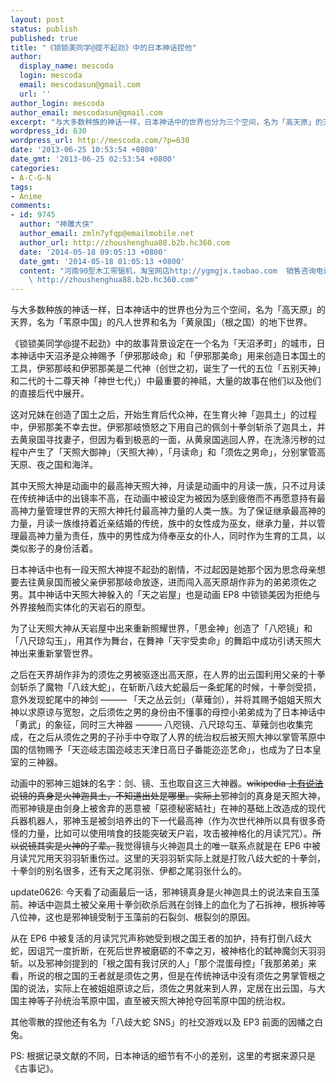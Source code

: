 ```yaml
---
layout: post
status: publish
published: true
title: "《锁锁美同学@提不起劲》中的日本神话捏他"
author:
  display_name: mescoda
  login: mescoda
  email: mescodasun@gmail.com
  url: ''
author_login: mescoda
author_email: mescodasun@gmail.com
excerpt: "与大多数种族的神话一样，日本神话中的世界也分为三个空间，名为「高天原」的天界，名为「苇原中国」的凡人世界和名为「黄泉国」（根之国）的地下世界。\r\n\r\n《锁锁美同学@提不起劲》中的故事背景设定在一个名为「天沼矛町」的城市，日本神话中天沼矛是众神赐予「伊邪那岐命」和「伊邪那美命」用来创造日本国土的工具，伊邪那岐和伊邪那美是二代神（创世之初，诞生了一代的五位「五别天神」和二代的十二尊天神「神世七代」）中最重要的神祗，大量的故事在他们以及他们的直接后代中展开。\r\n\r\n这对兄妹在创造了国土之后，开始生育后代众神，在生育火神「迦具土」的过程中，伊邪那美不幸去世。伊邪那岐愤怒之下用自己的佩剑十拳剑斩杀了迦具土，并去黄泉国寻找妻子，但因为看到极恶的一面，从黄泉国逃回人界，在洗涤污秽的过程中产生了「天照大御神」（天照大神），「月读命」和「须佐之男命」，分别掌管高天原、夜之国和海洋。\r\n\r\n其中天照大神是动画中的最高神天照大神，月读是动画中的月读一族，只不过月读在传统神话中的出镜率不高，在动画中被设定为被因为感到疲倦而不再愿意持有最高神力量管理世界的天照大神托付最高神力量的人类一族。为了保证继承最高神的力量，月读一族维持着近亲结婚的传统，族中的女性成为巫女，继承力量，并以管理最高神力量为责任，族中的男性成为侍奉巫女的仆人，同时作为生育的工具，以类似影子的身份活着。\r\n\r\n"
wordpress_id: 630
wordpress_url: http://mescoda.com/?p=630
date: '2013-06-25 10:53:54 +0800'
date_gmt: '2013-06-25 02:53:54 +0800'
categories:
- A-C-G-N
tags:
- Anime
comments:
- id: 9745
  author: "神雕大侠"
  author_email: zmln7yfqp@emailmobile.net
  author_url: http://zhoushenghua88.b2b.hc360.com
  date: '2014-05-18 09:05:13 +0800'
  date_gmt: '2014-05-18 01:05:13 +0800'
  content: "河南90型木工带锯机，淘宝网店http://ygmgjx.taobao.com  销售咨询电话：周先生13972177398 13597985812
    \ http://zhoushenghua88.b2b.hc360.com"
---
```

<p>与大多数种族的神话一样，日本神话中的世界也分为三个空间，名为「高天原」的天界，名为「苇原中国」的凡人世界和名为「黄泉国」（根之国）的地下世界。</p>
<p>《锁锁美同学@提不起劲》中的故事背景设定在一个名为「天沼矛町」的城市，日本神话中天沼矛是众神赐予「伊邪那岐命」和「伊邪那美命」用来创造日本国土的工具，伊邪那岐和伊邪那美是二代神（创世之初，诞生了一代的五位「五别天神」和二代的十二尊天神「神世七代」）中最重要的神祗，大量的故事在他们以及他们的直接后代中展开。</p>
<p>这对兄妹在创造了国土之后，开始生育后代众神，在生育火神「迦具土」的过程中，伊邪那美不幸去世。伊邪那岐愤怒之下用自己的佩剑十拳剑斩杀了迦具土，并去黄泉国寻找妻子，但因为看到极恶的一面，从黄泉国逃回人界，在洗涤污秽的过程中产生了「天照大御神」（天照大神），「月读命」和「须佐之男命」，分别掌管高天原、夜之国和海洋。</p>
<p>其中天照大神是动画中的最高神天照大神，月读是动画中的月读一族，只不过月读在传统神话中的出镜率不高，在动画中被设定为被因为感到疲倦而不再愿意持有最高神力量管理世界的天照大神托付最高神力量的人类一族。为了保证继承最高神的力量，月读一族维持着近亲结婚的传统，族中的女性成为巫女，继承力量，并以管理最高神力量为责任，族中的男性成为侍奉巫女的仆人，同时作为生育的工具，以类似影子的身份活着。</p>
<p><a id="more"></a><a id="more-630"></a></p>
<p>日本神话中也有一段天照大神提不起劲的剧情，不过起因是她那个因为思念母亲想要去往黄泉国而被父亲伊邪那岐命放逐，进而闯入高天原胡作非为的弟弟须佐之男。其中神话中天照大神躲入的「天之岩屋」也是动画 EP8 中锁锁美因为拒绝与外界接触而实体化的天岩石的原型。</p>
<p>为了让天照大神从天岩屋中出来重新照耀世界，「思金神」创造了「八咫镜」和「八尺琼勾玉」，用其作为舞台，在舞神「天宇受卖命」的舞蹈中成功引诱天照大神出来重新掌管世界。</p>
<p>之后在天界胡作非为的须佐之男被驱逐出高天原，在人界的出云国利用父亲的十拳剑斩杀了魔物「八歧大蛇」，在斩断八歧大蛇最后一条蛇尾的时候，十拳剑受损，意外发现蛇尾中的神剑 ——— 「天之丛云剑」（草薙剑），并将其赐予姐姐天照大神以求原谅与宽恕，之后须佐之男的身份由不懂事的母控小弟弟成为了日本神话中「勇武」的象征，同时三大神器 ——— 八咫镜、八尺琼勾玉、草薙剑也收集完成，在之后从须佐之男的子孙手中夺取了人界的统治权后被天照大神以掌管苇原中国的信物赐予「天迩岐志国迩岐志天津日高日子番能迩迩艺命」，也成为了日本皇室的三神器。</p>
<p>动画中的邪神三姐妹的名字：剑、镜、玉也取自这三大神器。<del>wikipedia 上<a href="http://zh.wikipedia.org/zh/%E9%8E%96%E9%8E%96%E7%BE%8E%E5%B0%8F%E5%A7%90@%E4%B8%8D%E5%A5%BD%E5%A5%BD%E5%8A%AA%E5%8A%9B">有说法</a>说镜的真身是火神迦具土，不知道出处是哪里。实际上</del>邪神剑的真身是天照大神，而邪神镜是由剑身上被舍弃的恶意被「惡德秘密結社」在神的基础上改造成的现代兵器机器人，邪神玉是被剑培养出的下一代最高神（作为次世代神所以具有很多奇怪的力量，比如可以使用啃食的技能突破天户岩，攻击被神格化的月读咒咒）。<del>所以说镜其实是火神的子辈。</del>我觉得镜与火神迦具土的唯一联系点就是在 EP6 中被月读咒咒用天羽羽斩重伤过。这里的天羽羽斩实际上就是打败八歧大蛇的十拳剑，十拳剑的别名很多，还有天之尾羽张、伊都之尾羽张什么的。</p>
<p>update0626: 今天看了动画最后一话，邪神镜真身是火神迦具土的说法来自玉藻前。神话中迦具土被父亲用十拳剑砍杀后溅在剑锋上的血化为了石拆神，根拆神等八位神，这也是邪神镜受制于玉藻前的石裂剑、根裂剑的原因。</p>
<p>从在 EP6 中被复活的月读咒咒声称她受到根之国王者的加护，持有打倒八歧大蛇，因诅咒一度折断，在死后世界被磨砺的不幸之刃，被神格化的弑神魔剑天羽羽斩。以及邪神剑提到的「根之国有我讨厌的人」「那个混蛋母控」「我那弟弟」来看，所说的根之国的王者就是须佐之男，但是在传统神话中没有须佐之男掌管根之国的说法，实际上在被姐姐原谅之后，须佐之男就来到人界，定居在出云国，与大国主神等子孙统治苇原中国，直至被天照大神抢夺回苇原中国的统治权。</p>
<p>其他零散的捏他还有名为「八歧大蛇 SNS」的社交游戏以及 EP3 前面的因幡之白兔。</p>
<p>PS: 根据记录文献的不同，日本神话的细节有不小的差别，这里的考据来源只是《古事记》。</p>
